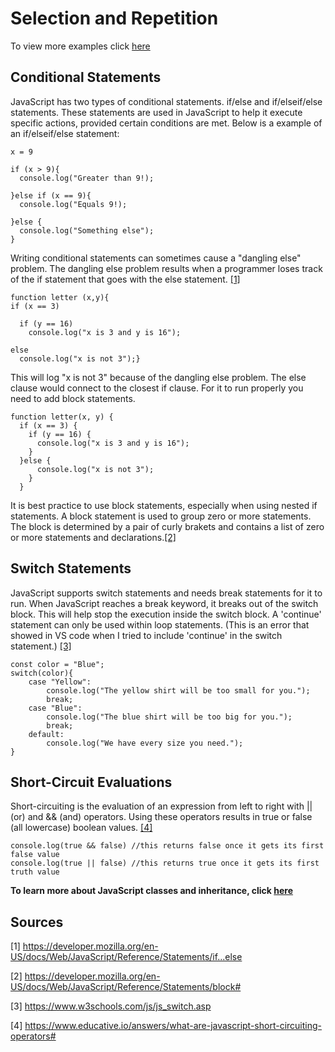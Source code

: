 # Selection and Repetition

To view more examples click [here](https://github.com/Macaela33/JavaScript/blob/8650d8b61626553e0182941f9f8c32948cb6f02c/Selection%26Repetition/SelectionandRepetition.js)

## Conditional Statements

JavaScript has two types of conditional statements. if/else and if/elseif/else statements. These statements are used in JavaScript to help it execute specific actions, provided certain conditions are met. Below is a example of an if/elseif/else statement:

    x = 9
    
    if (x > 9){
      console.log("Greater than 9!);
      
    }else if (x == 9){
      console.log("Equals 9!);
      
    }else {
      console.log("Something else");
    }
Writing conditional statements can sometimes cause a "dangling else" problem. The dangling else problem results when a programmer loses track of the if statement that goes with the else statement. [[1]](https://developer.mozilla.org/en-US/docs/Web/JavaScript/Reference/Statements/if...else)

    function letter (x,y){
    if (x == 3) 
    
      if (y == 16)
        console.log("x is 3 and y is 16");
        
    else
      console.log("x is not 3");}
This will log "x is not 3" because of the dangling else problem. The else clause would connect to the closest if clause. For it to run properly you need to add block statements. 

    function letter(x, y) {
      if (x == 3) {
        if (y == 16) {
          console.log("x is 3 and y is 16");
        }
      }else {
          console.log("x is not 3");
        }
      }
It is best practice to use block statements, especially when using nested if statements. A block statement is used to group zero or more statements. The block is determined by a pair of curly brakets and contains a list of zero or more statements and declarations.[[2]](https://developer.mozilla.org/en-US/docs/Web/JavaScript/Reference/Statements/block#) 

## Switch Statements
JavaScript supports switch statements and needs break statements for it to run. When JavaScript reaches a break keyword, it breaks out of the switch block. This will help stop the execution inside the switch block. A 'continue' statement can only be used within loop statements. (This is an error that showed in VS code when I tried to include 'continue' in the switch statement.) [[3]](https://www.w3schools.com/js/js_switch.asp)

    const color = "Blue";
    switch(color){
        case "Yellow":
            console.log("The yellow shirt will be too small for you.");
            break;
        case "Blue":
            console.log("The blue shirt will be too big for you.");
            break;
        default:
            console.log("We have every size you need.");
    }

## Short-Circuit Evaluations
Short-circuiting is the evaluation of an expression from left to right with || (or) and && (and) operators. Using these operators results in true or false (all lowercase) boolean values. [[4]](https://www.educative.io/answers/what-are-javascript-short-circuiting-operators#)

    console.log(true && false) //this returns false once it gets its first false value
    console.log(true || false) //this returns true once it gets its first truth value

**To learn more about JavaScript classes and inheritance, click [here](https://github.com/Macaela33/JavaScript/blob/bc427f1a346b20c675601139e44b184f77f5295a/Classes%26Inheritance/Classes%26Inheritance.md)**

## Sources
[1] https://developer.mozilla.org/en-US/docs/Web/JavaScript/Reference/Statements/if...else

[2] https://developer.mozilla.org/en-US/docs/Web/JavaScript/Reference/Statements/block#

[3] https://www.w3schools.com/js/js_switch.asp        

[4] https://www.educative.io/answers/what-are-javascript-short-circuiting-operators#
